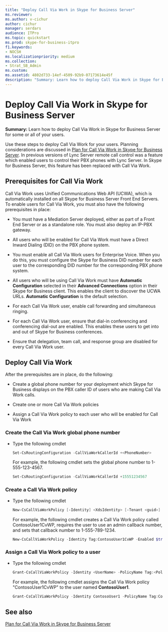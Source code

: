 ```yaml
---
title: "Deploy Call Via Work in Skype for Business Server"
ms.reviewer: 
ms.author: v-cichur
author: cichur
manager: serdars
audience: ITPro
ms.topic: quickstart
ms.prod: skype-for-business-itpro
f1.keywords:
- NOCSH
ms.localizationpriority: medium
ms.collection: 
- Strat_SB_Admin
ms.custom: 
ms.assetid: 4802d733-14ef-4509-92b9-07173614e45f
description: "Summary: Learn how to deploy Call Via Work in Skype for Business Server for some or all of your users."
---
```


# Deploy Call Via Work in Skype for Business Server
 
**Summary:** Learn how to deploy Call Via Work in Skype for Business Server for some or all of your users.
  
Use these steps to deploy Call Via Work for your users. Planning considerations are discussed in [Plan for Call Via Work in Skype for Business Server](../plan-your-deployment/enterprise-voice-solution/call-via-work.md). In previous versions of Lync Server remote call control was a feature which enabled users to control their PBX phones with Lync Server. In Skype for Business Server, this feature has been replaced with Call Via Work. 
  
## Prerequisites for Call Via Work

Call Via Work uses Unified Communications Web API (UCWA), which is automatically installed on all Skype for Business Server Front End Servers. To enable users for Call Via Work, you must also have the following prerequisites in place: 
  
- You must have a Mediation Server deployed, either as part of a Front End Server or as a standalone role. You must also deploy an IP-PBX gateway.
    
- All users who will be enabled for Call Via Work must have a Direct Inward Dialing (DID) on the PBX phone system. 
    
- You must enable all Call Via Work users for Enterprise Voice. When you do this, you must configure the Skype for Business DID number for each user to the corresponding DID number for the corresponding PBX phone system. 
    
- All users who will be using Call Via Work must have **Automatic Configuration** selected in their **Advanced Connections** option in their Skype for Business client. This enables the client to discover the UCWA URLs. **Automatic Configuration** is the default selection.
    
- For each Call Via Work user, enable call forwarding and simultaneous ringing. 
    
- For each Call Via Work user, ensure that dial-in conferencing and conferencing dial-out are enabled. This enables these users to get into and out of Skype for Business conferences.
    
- Ensure that delegation, team call, and response group are disabled for every Call Via Work user.
    
## Deploy Call Via Work

After the prerequisites are in place, do the following:
  
- Create a global phone number for your deployment which Skype for Business displays on the PBX caller ID of users who are making Call Via Work calls. 
    
- Create one or more Call Via Work policies
    
- Assign a Call Via Work policy to each user who will be enabled for Call Via Work
    
### Create the Call Via Work global phone number

- Type the following cmdlet
    
  ```powershell
  Set-CsRoutingConfiguration -CallViaWorkCallerId +<PhoneNumber>
  ```

    For example, the following cmdlet sets the global phone number to 1-555-123-4567.
    
  ```powershell
  Set-CsRoutingConfiguration -CallViaWorkCallerId +15551234567
  ```

### Create a Call Via Work policy

- Type the following cmdlet
    
  ```powershell
  New-CsCallViaWorkPolicy [-Identity] <XdsIdentity> [-Tenant <guid>] [-Enabled <bool>] [-UseAdminCallbackNumber  <bool>] [-AdminCallbackNumber <string>] [-InMemory] [-Force] [-WhatIf] [-Confirm]  [<CommonParameters>]
  ```

    For example, the following cmdlet creates a Call Via Work policy called ContosoUser1CvWP, requires the user to use an admin callback number, and sets that callback number to 1-555-789-1234.
    
  ```powershell
  New-CsCallViaWorkPolicy -Identity Tag:ContosoUser1CvWP -Enabled $true -UseAdminCallbackNumber $true -AdminCallbackNumber +15557891234
  ```

### Assign a Call Via Work policy to a user

- Type the following cmdlet
    
  ```powershell
  Grant-CsCallViaWorkPolicy -Identity <UserName> -PolicyName Tag:<PolicyName>
  ```

    For example, the following cmdlet assigns the Call Via Work policy "ContosoUser1CvWP" to the user named **ContosoUser1**.
    
  ```powershell
  Grant-CsCallViaWorkPolicy -Identity ContosoUser1 -PolicyName Tag:ContosoUser1CvWP
  ```

## See also

[Plan for Call Via Work in Skype for Business Server](../plan-your-deployment/enterprise-voice-solution/call-via-work.md)

